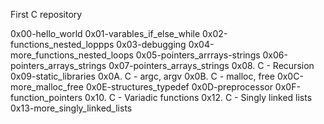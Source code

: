 First C repository

0x00-hello_world
0x01-varables_if_else_while
0x02-functions_nested_loppps
0x03-debugging
0x04-more_functions_nested_loops
0x05-pointers_arrrays-strings
0x06-pointers_arrays_strings
0x07-pointers_arrays_strings
0x08. C - Recursion
0x09-static_libraries
0x0A. C - argc, argv
0x0B. C - malloc, free
0x0C-more_malloc_free
0x0E-structures_typedef
0x0D-preprocessor
0x0F-function_pointers
0x10. C - Variadic functions
0x12. C - Singly linked lists
0x13-more_singly_linked_lists
